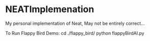 # NEATImplemenation
My personal implementation of Neat, May not be entirely correct...


To Run Flappy Bird Demo:
cd ./flappy_bird/
python flappyBirdAI.py
